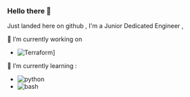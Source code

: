 ### Hello there 👋
Just landed here on github , I'm a Junior Dedicated Engineer ,


🔭 I’m currently working on
- ![Terraform](https://img.shields.io/badge/Terraform-7c43ba?style=for-the-badge&logo=TerraformlogoColor=7c43ba)]


🌱 I’m currently learning :
- ![python](https://img.shields.io/badge/Python-ffce3f?style=for-the-badge&logo=Python&logoColor=386e9f)
- ![bash](https://img.shields.io/badge/Bash-000000?style=for-the-badge&logo=Bash&logoColor=white)


<!--
![github](https://img.shields.io/badge/GitHub-000000?style=for-the-badge&logo=GitHub&logoColor=white)]
**lo-yuta/lo-yuta** is a ✨ _special_ ✨ repository because its `README.md` (this file) appears on your GitHub profile.
Here are some ideas to get you started:
- 🔭 I’m currently working on ...
- 🌱 I’m currently learning ...
- 👯 I’m looking to collaborate on ...
- 🤔 I’m looking for help with ...
- 💬 Ask me about ...
- 📫 How to reach me: ...
- 😄 Pronouns: ...
- ⚡ Fun fact: ...
-->
